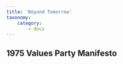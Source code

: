 ```yaml
---
title: 'Beyond Tomorrow'
taxonomy:
    category:
        - docs
---
```


## 1975 Values Party Manifesto